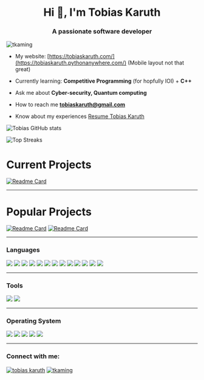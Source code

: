 
<h1 align="center">Hi 👋, I'm Tobias Karuth</h1>
<h3 align="center">A passionate software developer</h3>

<p align="left"> <img src="https://komarev.com/ghpvc/?username=tkaming&label=Profile%20views&color=0e75b6&style=flat" alt="tkaming" /> </p>

- My website: [https://tobiaskaruth.com/](https://tobiaskaruth.pythonanywhere.com/) (Mobile layout not that great)

- Currently learning: **Competitive Programming** (for hopfully IOI) + **C++**

- Ask me about **Cyber-security, Quantum computing**

- How to reach me **tobiaskaruth@gmail.com**

- Know about my experiences [Resume Tobias Karuth](https://github.com/TKAMING/Tobias-Karuth-website_blog/blob/main/static/media/Resume_Tobias-Karuth.pdf)

<!-- stat card -->
![Tobias GitHub stats](https://github-readme-stats.vercel.app/api?username=tkaming&theme=merko&show_icons=true)

<!-- top streakes -->
![Top Streaks](https://github-readme-streak-stats.herokuapp.com/?user=tkaming&theme=merko&show_icons=true)

<!-- current projects -->
# Current Projects
[![Readme Card](https://github-readme-stats.vercel.app/api/pin/?username=TKAMING&repo=Scrapes&theme=merko&show_icons=true)](https://github.com/TKAMING/Scrapes)

---

<!-- new projects -->
# Popular Projects
[![Readme Card](https://github-readme-stats.vercel.app/api/pin/?username=TKAMING&repo=IPMap&theme=merko&show_icons=true)](https://github.com/TKAMING/IPMap)
[![Readme Card](https://github-readme-stats.vercel.app/api/pin/?username=TKAMING&repo=Tobias-Karuth-website_blog&theme=merko&show_icons=true)](https://github.com/TKAMING/Tobias-Karuth-website_blog)

---

<h3 align="left">Languages</h3>
<p align="left">
<img src="https://img.shields.io/badge/python-3670A0?style=for-the-badge&logo=python&logoColor=ffdd54">
<img src="https://img.shields.io/badge/django-%23092E20.svg?style=for-the-badge&logo=django&logoColor=white">
<img src="https://img.shields.io/badge/flask-%23000.svg?style=for-the-badge&logo=flask&logoColor=white">
<img src="https://img.shields.io/badge/Qiskit-%236929C4.svg?style=for-the-badge&logo=Qiskit&logoColor=white">
<img src="https://img.shields.io/badge/pandas-%23150458.svg?style=for-the-badge&logo=pandas&logoColor=white">
<img src="https://img.shields.io/badge/numpy-%23013243.svg?style=for-the-badge&logo=numpy&logoColor=white">
<img src="https://img.shields.io/badge/c-%2300599C.svg?style=for-the-badge&logo=c&logoColor=white">
<img src="https://img.shields.io/badge/shell_script-%23121011.svg?style=for-the-badge&logo=gnu-bash&logoColor=white">
<img src="https://img.shields.io/badge/javascript-%23323330.svg?style=for-the-badge&logo=javascript&logoColor=%23F7DF1E">
<img src="https://img.shields.io/badge/html5-%23E34F26.svg?style=for-the-badge&logo=html5&logoColor=white">
<img src="https://img.shields.io/badge/css3-%231572B6.svg?style=for-the-badge&logo=css3&logoColor=white">
<img src="https://img.shields.io/badge/sqlite-%2307405e.svg?style=for-the-badge&logo=sqlite&logoColor=white">
<img src="https://img.shields.io/badge/mysql-%2300f.svg?style=for-the-badge&logo=mysql&logoColor=white">
</p>

---

<h3 align="left">Tools</h3>
<p align="left">
<img src="https://img.shields.io/badge/git-%23F05033.svg?style=for-the-badge&logo=git&logoColor=white">
<img src="https://img.shields.io/badge/Visual%20Studio%20Code-0078d7.svg?style=for-the-badge&logo=visual-studio-code&logoColor=white">
</p>

---

<h3 align="left">Operating System</h3>
<p align="left">
<img src="https://img.shields.io/badge/Arch%20Linux-1793D1?logo=arch-linux&logoColor=fff&style=for-the-badge">
<img src="https://img.shields.io/badge/Debian-D70A53?style=for-the-badge&logo=debian&logoColor=white">
<img src="https://img.shields.io/badge/Kali-268BEE?style=for-the-badge&logo=kalilinux&logoColor=white">
<img src="https://img.shields.io/badge/mac%20os-000000?style=for-the-badge&logo=macos&logoColor=F0F0F0">
<img src="https://img.shields.io/badge/Windows-0078D6?style=for-the-badge&logo=windows&logoColor=white">
</p>

---

<h3 align="left">Connect with me:</h3>
<p align="left">
<a href="https://linkedin.com/in/tobias karuth" target="blank"><img align="center" src="https://img.shields.io/badge/linkedin-%230077B5.svg?style=for-the-badge&logo=linkedin&logoColor=white" alt="tobias karuth"/></a>
<a href="https://www.leetcode.com/tkaming" target="blank"><img align="center" src="https://img.shields.io/badge/LeetCode-000000?style=for-the-badge&logo=LeetCode&logoColor=#d16c06" alt="tkaming"  /></a>
</p>

